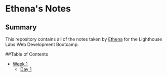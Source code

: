 # Ethena's Notes

## Summary

This repository contains all of the notes taken by [Ethena](https://github.com/Ethenalee) for the Lighthouse Labs Web Development Bootcamp.

##Table of Contents

* [Week 1](/week_1)
  * [Day 1](/week_1/Day_1)